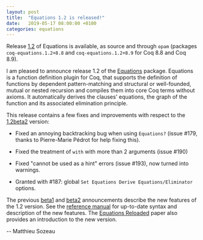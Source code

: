 ```yaml
---
layout: post
title:  "Equations 1.2 is released!"
date:   2019-05-17 08:00:00 +0100
categories: equations
---
```


Release [1.2][release] of Equations is available, as source and
through `opam` (packages `coq-equations.1.2+8.8` and
`coq-equations.1.2+8.9` for Coq 8.8 and Coq 8.9).

  I am pleased to announce release 1.2 of the [Equations][www]
package. Equations is a function definition plugin for Coq, that supports
the definition of functions by dependent pattern-matching and structural
or well-founded, mutual or nested recursion and compiles them into core
Coq terms without axioms. It automatically derives the clauses'
equations, the graph of the function and its associated elimination
principle. 

  This release contains a few fixes and improvements with respect to the
[1.2beta2][12beta2release] version:

  - Fixed an annoying backtracking bug when using `Equations?` (issue
    #179, thanks to Pierre-Marie Pédrot for help fixing this).

  - Fixed the treatment of `with` with more than 2 arguments (issue
    #190)
    
  - Fixed "cannot be used as a hint" errors (issue #193), now turned
    into warnings.
    
  - Granted with #187: global `Set Equations Derive Equations/Eliminator` options.
    
The previous [beta1][12betarelease] and [beta2][12beta2release]
announcements describe the new features of the 1.2 version.  See the
[reference manual][refman] for up-to-date syntax and description of the
new features. The [Equations Reloaded][equations-reloaded]
paper also provides an introduction to the new version.

[release]: https://github.com/mattam82/Coq-Equations/releases/tag/v1.2-8.9
[12beta2release]: http://mattam82.github.io/Coq-Equations/equations/2019/03/19/1.2beta2.html
[12betarelease]: http://mattam82.github.io/Coq-Equations/equations/2019/01/28/1.2beta.html
[www]: http://mattam82.github.io/Coq-Equations
[refman]: http://github.com/mattam82/Coq-Equations/raw/master/doc/equations.pdf
[issues]: http://github.com/mattam82/Coq-Equations/issues
[equations-reloaded]: http://mattam82.github.io/Coq-Equations/equations-reloaded.html

-- Matthieu Sozeau
